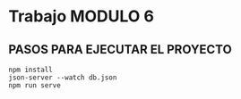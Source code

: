 # Trabajo MODULO 6

## PASOS PARA EJECUTAR EL PROYECTO
```
npm install
json-server --watch db.json
npm run serve
